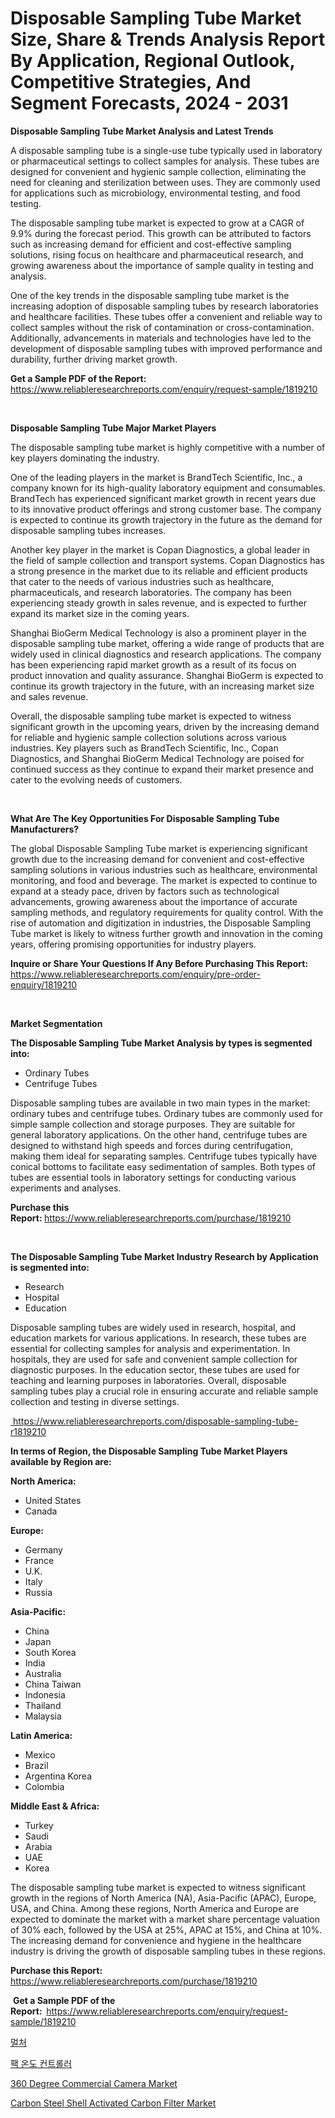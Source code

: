 <p><h1>Disposable Sampling Tube Market Size, Share & Trends Analysis Report By Application, Regional Outlook, Competitive Strategies, And Segment Forecasts, 2024 - 2031</h1></p><p><strong>Disposable Sampling Tube Market Analysis and Latest Trends</strong></p>
<p><p>A disposable sampling tube is a single-use tube typically used in laboratory or pharmaceutical settings to collect samples for analysis. These tubes are designed for convenient and hygienic sample collection, eliminating the need for cleaning and sterilization between uses. They are commonly used for applications such as microbiology, environmental testing, and food testing.</p><p>The disposable sampling tube market is expected to grow at a CAGR of 9.9% during the forecast period. This growth can be attributed to factors such as increasing demand for efficient and cost-effective sampling solutions, rising focus on healthcare and pharmaceutical research, and growing awareness about the importance of sample quality in testing and analysis.</p><p>One of the key trends in the disposable sampling tube market is the increasing adoption of disposable sampling tubes by research laboratories and healthcare facilities. These tubes offer a convenient and reliable way to collect samples without the risk of contamination or cross-contamination. Additionally, advancements in materials and technologies have led to the development of disposable sampling tubes with improved performance and durability, further driving market growth.</p></p>
<p><strong>Get a Sample PDF of the Report:&nbsp;</strong> <a href="https://www.reliableresearchreports.com/enquiry/request-sample/1819210">https://www.reliableresearchreports.com/enquiry/request-sample/1819210</a></p>
<p>&nbsp;</p>
<p><strong>Disposable Sampling Tube Major Market Players</strong></p>
<p><p>The disposable sampling tube market is highly competitive with a number of key players dominating the industry. </p><p>One of the leading players in the market is BrandTech Scientific, Inc., a company known for its high-quality laboratory equipment and consumables. BrandTech has experienced significant market growth in recent years due to its innovative product offerings and strong customer base. The company is expected to continue its growth trajectory in the future as the demand for disposable sampling tubes increases.</p><p>Another key player in the market is Copan Diagnostics, a global leader in the field of sample collection and transport systems. Copan Diagnostics has a strong presence in the market due to its reliable and efficient products that cater to the needs of various industries such as healthcare, pharmaceuticals, and research laboratories. The company has been experiencing steady growth in sales revenue, and is expected to further expand its market size in the coming years.</p><p>Shanghai BioGerm Medical Technology is also a prominent player in the disposable sampling tube market, offering a wide range of products that are widely used in clinical diagnostics and research applications. The company has been experiencing rapid market growth as a result of its focus on product innovation and quality assurance. Shanghai BioGerm is expected to continue its growth trajectory in the future, with an increasing market size and sales revenue.</p><p>Overall, the disposable sampling tube market is expected to witness significant growth in the upcoming years, driven by the increasing demand for reliable and hygienic sample collection solutions across various industries. Key players such as BrandTech Scientific, Inc., Copan Diagnostics, and Shanghai BioGerm Medical Technology are poised for continued success as they continue to expand their market presence and cater to the evolving needs of customers.</p></p>
<p>&nbsp;</p>
<p><strong>What Are The Key Opportunities For Disposable Sampling Tube Manufacturers?</strong></p>
<p><p>The global Disposable Sampling Tube market is experiencing significant growth due to the increasing demand for convenient and cost-effective sampling solutions in various industries such as healthcare, environmental monitoring, and food and beverage. The market is expected to continue to expand at a steady pace, driven by factors such as technological advancements, growing awareness about the importance of accurate sampling methods, and regulatory requirements for quality control. With the rise of automation and digitization in industries, the Disposable Sampling Tube market is likely to witness further growth and innovation in the coming years, offering promising opportunities for industry players.</p></p>
<p><strong>Inquire or Share Your Questions If Any Before Purchasing This Report:</strong> <a href="https://www.reliableresearchreports.com/enquiry/pre-order-enquiry/1819210">https://www.reliableresearchreports.com/enquiry/pre-order-enquiry/1819210</a></p>
<p>&nbsp;</p>
<p><strong>Market Segmentation</strong></p>
<p><strong>The Disposable Sampling Tube Market Analysis by types is segmented into:</strong></p>
<p><ul><li>Ordinary Tubes</li><li>Centrifuge Tubes</li></ul></p>
<p><p>Disposable sampling tubes are available in two main types in the market: ordinary tubes and centrifuge tubes. Ordinary tubes are commonly used for simple sample collection and storage purposes. They are suitable for general laboratory applications. On the other hand, centrifuge tubes are designed to withstand high speeds and forces during centrifugation, making them ideal for separating samples. Centrifuge tubes typically have conical bottoms to facilitate easy sedimentation of samples. Both types of tubes are essential tools in laboratory settings for conducting various experiments and analyses.</p></p>
<p><strong>Purchase this Report:&nbsp;</strong><a href="https://www.reliableresearchreports.com/purchase/1819210">https://www.reliableresearchreports.com/purchase/1819210</a></p>
<p>&nbsp;</p>
<p><strong>The Disposable Sampling Tube Market Industry Research by Application is segmented into:</strong></p>
<p><ul><li>Research</li><li>Hospital</li><li>Education</li></ul></p>
<p><p>Disposable sampling tubes are widely used in research, hospital, and education markets for various applications. In research, these tubes are essential for collecting samples for analysis and experimentation. In hospitals, they are used for safe and convenient sample collection for diagnostic purposes. In the education sector, these tubes are used for teaching and learning purposes in laboratories. Overall, disposable sampling tubes play a crucial role in ensuring accurate and reliable sample collection and testing in diverse settings.</p></p>
<p><a href="https://www.reliableresearchreports.com/disposable-sampling-tube-r1819210">&nbsp;https://www.reliableresearchreports.com/disposable-sampling-tube-r1819210</a></p>
<p><strong>In terms of Region, the Disposable Sampling Tube Market Players available by Region are:</strong></p>
<p>
    <p> <strong> North America: </strong>
        <ul>
            <li>United States</li>
            <li>Canada</li>
        </ul>
        </p> 
    <p> <strong> Europe: </strong>
        <ul>
            <li>Germany</li>
            <li>France</li>
            <li>U.K.</li>
            <li>Italy</li>
            <li>Russia</li>
        </ul>
        </p> 
    <p> <strong> Asia-Pacific: </strong>
        <ul>
            <li>China</li>
            <li>Japan</li>
            <li>South Korea</li>
            <li>India</li>
            <li>Australia</li>
            <li>China Taiwan</li>
            <li>Indonesia</li>
            <li>Thailand</li>
            <li>Malaysia</li>
        </ul>
        </p> 
    <p> <strong> Latin America: </strong>
        <ul>
            <li>Mexico</li>
            <li>Brazil</li>
            <li>Argentina Korea</li>
            <li>Colombia</li>
        </ul>
        </p> 
    <p> <strong> Middle East & Africa: </strong>
        <ul>
            <li>Turkey</li>
            <li>Saudi</li>
            <li>Arabia</li>
            <li>UAE</li>
            <li>Korea</li>
        </ul>
    </p>
    </p>
<p><p>The disposable sampling tube market is expected to witness significant growth in the regions of North America (NA), Asia-Pacific (APAC), Europe, USA, and China. Among these regions, North America and Europe are expected to dominate the market with a market share percentage valuation of 30% each, followed by the USA at 25%, APAC at 15%, and China at 10%. The increasing demand for convenience and hygiene in the healthcare industry is driving the growth of disposable sampling tubes in these regions.</p></p>
<p><strong>Purchase this Report: </strong><a href="https://www.reliableresearchreports.com/purchase/1819210">https://www.reliableresearchreports.com/purchase/1819210</a></p>
<p>&nbsp;<strong>Get a Sample PDF of the Report:&nbsp;&nbsp;</strong><a href="https://www.reliableresearchreports.com/enquiry/request-sample/1819210">https://www.reliableresearchreports.com/enquiry/request-sample/1819210</a></p>
<p><strong></strong></p>
<p><p><a href="https://github.com/RichardLueilwitz787/Market-Research-Report-List-2/blob/main/1157612181405.md">멀처</a></p><p><a href="https://github.com/kein8762/Market-Research-Report-List-2/blob/main/5875523181406.md">팩 온도 컨트롤러</a></p><p><a href="https://github.com/rionkhanvai01/Market-Research-Report-List-1/blob/main/360-degree-commercial-camera-market.md">360 Degree Commercial Camera Market</a></p><p><a href="https://github.com/nandosuryapratama/Market-Research-Report-List-1/blob/main/carbon-steel-shell-activated-carbon-filter-market.md">Carbon Steel Shell Activated Carbon Filter Market</a></p></p>